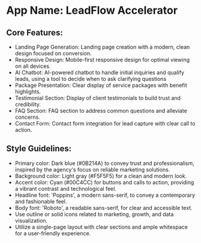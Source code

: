 # **App Name**: LeadFlow Accelerator

## Core Features:

- Landing Page Generation: Landing page creation with a modern, clean design focused on conversion.
- Responsive Design: Mobile-first responsive design for optimal viewing on all devices.
- AI Chatbot: AI-powered chatbot to handle initial inquiries and qualify leads, using a tool to decide when to ask clarifying questions
- Package Presentation: Clear display of service packages with benefit highlights.
- Testimonial Section: Display of client testimonials to build trust and credibility.
- FAQ Section: FAQ section to address common questions and alleviate concerns.
- Contact Form: Contact form integration for lead capture with clear call to action.

## Style Guidelines:

- Primary color: Dark blue (#0B214A) to convey trust and professionalism, inspired by the agency's focus on reliable marketing solutions.
- Background color: Light gray (#F5F5F5) for a clean and modern look.
- Accent color: Cyan (#00C4CC) for buttons and calls to action, providing a vibrant contrast and technological feel.
- Headline font: 'Poppins', a modern sans-serif, to convey a contemporary and fashionable feel.
- Body font: 'Roboto', a readable sans-serif, for clear and accessible text.
- Use outline or solid icons related to marketing, growth, and data visualization.
- Utilize a single-page layout with clear sections and ample whitespace for a user-friendly experience.